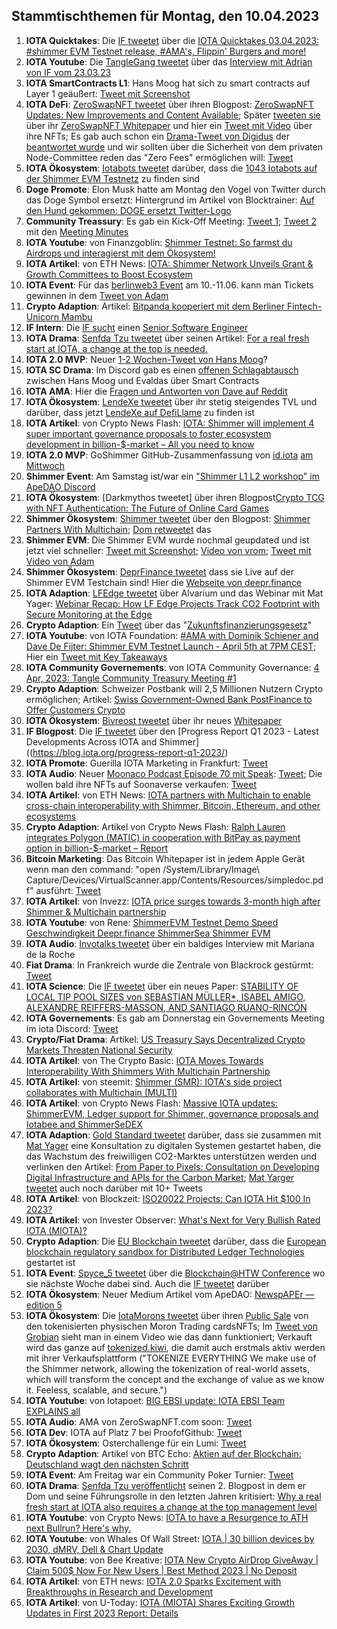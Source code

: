 ## Stammtischthemen für Montag, den 10.04.2023

1. **IOTA Quicktakes**: Die [IF tweetet](https://twitter.com/iota/status/1642814293602193410?s=20) über die [IOTA Quicktakes 03.04.2023: #shimmer EVM Testnet release, #AMA's, Flippin' Burgers and more!](https://www.youtube.com/watch?v=w6UGiEdSQ9k)
2. **IOTA Youtube**: Die [TangleGang tweetet](https://twitter.com/GangTangleTalk/status/1642835080962867201?s=20) über das [Interview mit Adrian von IF vom 23.03.23](https://www.youtube.com/watch?v=FKjB7d41wl8)
3. **IOTA SmartContracts L1**: Hans Moog hat sich zu smart contracts auf Layer 1 geäußert: [Tweet mit Screenshot](https://twitter.com/Vrom14286662/status/1643110641656274946?s=20)
4. **IOTA DeFi**: [ZeroSwapNFT tweetet](https://twitter.com/ZeroSwapNFT/status/1642871695185682433?s=20) über ihren Blogpost: [ZeroSwapNFT Updates: New Improvements and Content Available](https://zeroswapnft.medium.com/zeroswapnft-updates-new-improvements-and-content-available-6ce45a8028be); Später [tweeten sie](https://twitter.com/ZeroSwapNFT/status/1642901005183377410?s=20) über ihr [ZeroSwapNFT Whitepaper](https://whitepaper.zeroswapnft.com/) und hier ein [Tweet mit Video](https://twitter.com/ZeroSwapNFT/status/1642900904226574337?s=20) über ihre NFTs; Es gab auch schon ein [Drama-Tweet von Digidus](https://twitter.com/DigidusPrime/status/1643415745723011074?s=20) der [beantwortet wurde](https://twitter.com/ZeroSwapNFT/status/1643489674810257410?s=20) und wir sollten über die Sicherheit von dem privaten Node-Committee reden das "Zero Fees" ermöglichen will: [Tweet](https://twitter.com/Vrom14286662/status/1643500160482156544?s=20)
5. **IOTA Ökosystem**: [Iotabots tweetet](https://twitter.com/iotabots/status/1642890117307064320?s=20) darüber, dass die [1043 Iotabots auf der Shimmer EVM Testnetz](https://explorer.evm.testnet.shimmer.network/token/0xb5A53615170e4684E488C9E1c641aB9dDC307489/inventory) zu finden sind
6. **Doge Promote**: Elon Musk hatte am Montag den Vogel von Twitter durch das Doge Symbol ersetzt: Hintergrund im Artikel von Blocktrainer: [Auf den Hund gekommen: DOGE ersetzt Twitter-Logo](https://www.blocktrainer.de/auf-den-hund-gekommen-doge-ersetzt-twitter-logo/)
7. **Community Treassury**: Es gab ein Kick-Off Meeting: [Tweet 1](https://twitter.com/TangleTreasury/status/1642959162861813761?s=20); [Tweet 2](https://twitter.com/TangleTreasury/status/1643334663098839041?s=20) mit den [Meeting Minutes](https://www.tangletreasury.org/governance-and-treasury-minutes)
8. **IOTA Youtube**: von Finanzgoblin: [Shimmer Testnet: So farmst du Airdrops und interagierst mit dem Ökosystem!](https://www.youtube.com/watch?v=z93Xoiybbd0&t=283s)
9. **IOTA Artikel**: von ETH News: [IOTA: Shimmer Network Unveils Grant & Growth Committees to Boost Ecosystem](https://www.ethnews.com/iota-shimmer-network-unveils-grant-growth-committees-to-boost-ecosystem/)
10. **IOTA Event**: Für das [berlinweb3 Event](https://t.co/kbqdQq00wA) am 10.-11.06. kann man Tickets gewinnen in dem [Tweet von Adam](https://twitter.com/Schpoopel/status/1643163919106621440?s=20)
11. **Crypto Adaption**: Artikel: [Bitpanda kooperiert mit dem Berliner Fintech-Unicorn Mambu](https://www.trendingtopics.eu/bitpanda-kooperiert-mit-dem-berliner-fintech-unicorn-mambu/)
12. **IF Intern**: Die [IF sucht](https://twitter.com/iota/status/1643191692265127936?s=20) einen [Senior Software Engineer](https://iota-foundation.jobs.personio.com/job/1069610?display=en)
13. **IOTA Drama**: [Senfda Tzu tweetet](https://twitter.com/SenfdaTzu/status/1643217909592776704?s=20) über seinen Artikel: [For a real fresh start at IOTA, a change at the top is needed.](https://medium.com/@karsten.bienek/for-a-real-fresh-start-at-iota-a-change-at-the-top-is-needed-66252724f7e1)
14. **IOTA 2.0 MVP**: Neuer [1-2 Wochen-Tweet von Hans Moog](https://twitter.com/hus_qy/status/1643208529640140800?s=20)?
15. **IOTA SC Drama**: Im Discord gab es einen [offenen Schlagabtausch](https://discord.com/channels/397872799483428865/399035929106579466/1092719648182632448) zwischen Hans Moog und Evaldas über Smart Contracts
16. **IOTA AMA**: Hier die [Fragen und Antworten von Dave auf Reddit](https://www.reddit.com/r/Iota/comments/125ozrx/doubleama_ask_the_smart_contracts_team_on_reddit/)
17. **IOTA Ökosystem**: [LendeXe tweetet](https://twitter.com/LendeXeFinance/status/1643312379323662337?s=20) über ihr stetig steigendes TVL und darüber, dass jetzt [LendeXe auf DefiLlame](https://defillama.com/protocol/lendexe-finance) zu finden ist
18. **IOTA Artikel**: von Crypto News Flash: [IOTA: Shimmer will implement 4 super important governance proposals to foster ecosystem development in billion-$-market – All you need to know](https://www.crypto-news-flash.com/iota-shimmer-will-implement-4-super-important-governance-proposals-to-foster-ecosystem-development-in-billion-market-all-you-need-to-know/)
19. **IOTA 2.0 MVP**: GoShimmer GitHub-Zusammenfassung von [id.iota](https://twitter.com/id_iota) [am Mittwoch](https://twitter.com/id_iota/status/1643508792120979456?s=20)
20. **Shimmer Event**: Am Samstag ist/war ein ["Shimmer L1 L2 workshop" im ApeDAO Discord](https://discord.com/events/952695802415943750/1093074821455302698)
21. **IOTA Ökosystem**: [Darkmythos tweetet] über ihren Blogpost[Crypto TCG with NFT Authentication: The Future of Online Card Games](https://darkmythos.medium.com/crypto-tcg-with-nft-authentication-the-future-of-online-card-games-250f0ba59148) 
22. **Shimmer Ökosystem**: [Shimmer tweetet](https://twitter.com/shimmernet/status/1643599380975345665?s=20) über den Blogpost: [Shimmer Partners With Multichain](https://blog.shimmer.network/shimmer-partners-with-multichain/); [Dom retweetet](https://twitter.com/DomSchiener/status/1643608116473233412?s=20) das
23. **Shimmer EVM**: Die Shimmer EVM wurde nochmal geupdated und ist jetzt viel schneller: [Tweet mit Screenshot](https://twitter.com/TangleVerseWeb/status/1643572817777119233?s=20); [Video von vrom](https://www.youtube.com/watch?v=sE9Lpzr-CSg&t=3s); [Tweet mit Video von Adam](https://twitter.com/Schpoopel/status/1643647345102290944?s=20)
24. **Shimmer Ökosystem**: [DeprFinance tweetet](https://twitter.com/DeeprFinance/status/1643616853107912705?s=20) dass sie Live auf der Shimmer EVM Testchain sind! Hier die [Webseite von deepr.finance](https://www.deepr.finance/faucet)
25. **IOTA Adaption**: [LFEdge tweetet](https://twitter.com/LF_Edge/status/1643631896801189888?s=20) über Alvarium und das Webinar mit Mat Yager: [Webinar Recap: How LF Edge Projects Track CO2 Footprint with Secure Monitoring at the Edge](https://www.lfedge.org/2023/03/08/webinar-recap-how-lf-edge-projects-track-co2-footprint-with-secure-monitoring-at-the-edge/?hss_channel=tw-1085641282175741952)
26. **Crypto Adaption**: Ein [Tweet](https://twitter.com/paddi_hansen/status/1643621737144131584?s=20) über das "[Zukunftsfinanzierungsgesetz](https://bundesfinanzministerium.de/Content/DE/Standardartikel/Themen/Schlaglichter/Start-ups/zukunftsfinanzierungsgesetz.html)"
27. **IOTA Youtube**: von IOTA Foundation: [#AMA with Dominik Schiener and Dave De Fijter: Shimmer EVM Testnet Launch - April 5th at 7PM CEST](https://www.youtube.com/watch?v=eklFukSb69o); Hier ein [Tweet mit Key Takeaways](https://twitter.com/iota_penguin/status/1643684032390078499?s=20)
28. **IOTA Community Governements**: von IOTA Community Governance: [4 Apr, 2023: Tangle Community Treasury Meeting #1](https://www.youtube.com/watch?v=al8vnZaHDBw)
29. **Crypto Adaption**: Schweizer Postbank will 2,5 Millionen Nutzern Crypto ermöglichen; Artikel: [Swiss Government-Owned Bank PostFinance to Offer Customers Crypto](https://www.coindesk.com/business/2023/04/05/swiss-government-owned-bank-postfinance-to-offer-customers-crypto/)
30. **IOTA Ökosystem**: [Bivreost tweetet](https://twitter.com/bivreost/status/1643605641418743812?s=20) über ihr neues [Whitepaper](https://drive.google.com/file/d/1Qfc7WK4Rqdqeeze7q1aKZ19t6wDZ8VKe/view)
31. **IF Blogpost**: Die [IF tweetet](https://twitter.com/iota/status/1643961763971383296?s=20) über den [Progress Report Q1 2023 - Latest Developments Across IOTA and Shimmer]((https://blog.iota.org/progress-report-q1-2023/)
32. **IOTA Promote**: Guerilla IOTA Marketing in Frankfurt: [Tweet](https://twitter.com/Vrom14286662/status/1643922993704235010?s=20)
33. **IOTA Audio**: Neuer [Moonaco Podcast Episode 70 mit Speak](https://open.spotify.com/episode/1NNNJqAH7O12wiUGbq0zVI?si=AdN_cq8-SKe3Ph9yflYHuQ&dd=1): [Tweet](https://twitter.com/MoonacoPodcast/status/1643917953333706752?s=20); Die wollen bald ihre NFTs auf Soonaverse verkaufen: [Tweet](https://twitter.com/SpeakNFT/status/1644285553720938496?s=20)
34. **IOTA Artikel**: von ETH News: [IOTA partners with Multichain to enable cross-chain interoperability with Shimmer, Bitcoin, Ethereum, and other ecosystems](https://www.ethnews.com/iota-partners-with-multichain-to-enable-cross-chain-interoperability-with-shimmer-bitcoin-ethereum-and-other-ecosystems/)
35. **Crypto Adaption**: Artikel von Crypto News Flash: [Ralph Lauren integrates Polygon (MATIC) in cooperation with BitPay as payment option in billion-$-market – Report](https://www.crypto-news-flash.com/ralph-lauren-integrates-polygon-matic-in-cooperation-with-bitpay-as-payment-option-in-billion-market-report/?feed_id=14446&_unique_id=642e6928f3dff)
36. **Bitcoin Marketing**: Das Bitcoin Whitepaper ist in jedem Apple Gerät wenn man den command: "open /System/Library/Image\ Capture/Devices/VirtualScanner.app/Contents/Resources/simpledoc.pdf" ausführt: [Tweet](https://twitter.com/kranirudha/status/1643889717870739456?s=20)
37. **IOTA Artikel**: von Invezz: [IOTA price surges towards 3-month high after Shimmer & Multichain partnership](https://invezz.com/news/2023/04/05/iota-price-surges-towards-3-month-high-after-shimmer-multichain-partnership/)
38. **IOTA Youtube**: von Rene: [ShimmerEVM Testnet Demo Speed Geschwindigkeit Deepr.finance ShimmerSea Shimmer EVM](https://www.youtube.com/watch?v=o3Q3MwuqRQk)
39. **IOTA Audio**: [Invotalks tweetet](https://twitter.com/invotalks/status/1643679777780563969?s=20) über ein baldiges Interview mit Mariana de la Roche
40. **Fiat Drama**: In Frankreich wurde die Zentrale von Blackrock gestürmt: [Tweet](https://twitter.com/TOysmueller/status/1643926653603651587?s=20)
41. **IOTA Science**: Die [IF tweetet](https://twitter.com/iota/status/1643871167546007553?s=20) über ein neues Paper: [STABILITY OF LOCAL TIP POOL SIZES von SEBASTIAN MÜLLER*, ISABEL AMIGO, ALEXANDRE REIFFERS-MASSON, AND SANTIAGO RUANO-RINCÓN](https://arxiv.org/pdf/2302.01625.pdf)
42. **IOTA Governements**: Es gab am Donnerstag ein Governements Meeting im iota Discord: [Tweet](https://twitter.com/PhyloIota/status/1643649998092115969?s=20)
43. **Crypto/Fiat Drama**: Artikel: [US Treasury Says Decentralized Crypto Markets Threaten National Security](https://watcher.guru/news/us-treasury-says-decentralized-crypto-markets-threaten-national-security)
44. **IOTA Artikel**: von The Crypto Basic: [IOTA Moves Towards Interoperability With Shimmers With Multichain Partnership](https://thecryptobasic.com/2023/04/05/iota-moves-towards-interoperability-with-shimmers-with-multichain-partnership/)
45. **IOTA Artikel**: von steemit: [Shimmer (SMR): IOTA's side project collaborates with Multichain (MULTI)](https://steemit.com/iota/@uwe69/shimmer-smr-iota-s-side-project-collaborates-with-multichain-multi)
46. **IOTA Artikel**: von Crypto News Flash: [Massive IOTA updates: ShimmerEVM, Ledger support for Shimmer, governance proposals and Iotabee and ShimmerSeDEX](https://www.crypto-news-flash.com/massive-iota-updates-shimmerevm-ledger-support-for-shimmer-governance-proposals-and-iotabee-and-shimmersedex/?feed_id=14440&_unique_id=642da5e95a90d)
47. **IOTA Adaption**: [Gold Standard tweetet](https://twitter.com/goldstandard/status/1643977627865329670?s=20) darüber, dass sie zusammen mit [Mat Yager](https://twitter.com/Mat_Yarger) eine Konsultation zu digitalen Systemen gestartet haben, die das Wachstum des freiwilligen CO2-Marktes unterstützen werden und verlinken den Artikel: [From Paper to Pixels: Consultation on Developing Digital Infrastructure and APIs for the Carbon Market](https://www.goldstandard.org/blog-item/paper-pixels-consultation-developing-digital-infrastructure-and-apis-carbon-market); [Mat Yarger tweetet](https://twitter.com/Mat_Yarger/status/1644010695175077890?s=20) auch noch darüber mit 10+ Tweets
48. **IOTA Artikel**: von Blockzeit: [ISO20022 Projects: Can IOTA Hit $100 In 2023?](https://blockzeit.com/iso20022-projects-can-iota-make-hit-100-in-2023/)
49. **IOTA Artikel**: von Invester Observer: [What's Next for Very Bullish Rated IOTA (MIOTA)?](https://www.investorsobserver.com/news/crypto-update/whats-next-for-very-bullish-rated-iota-miota-3)
50. **Crypto Adaption**: Die [EU Blockchain tweetet](https://twitter.com/EUBlockchain/status/1643969229883052034?s=20) darüber, dass die [European blockchain regulatory sandbox for Distributed Ledger Technologies](https://ec.europa.eu/digital-building-blocks/wikis/display/EBSI/Sandbox+Project) gestartet ist
51. **IOTA Event**: [Spyce_5 tweetet](https://twitter.com/SPYCE_5/status/1643963037219422209?s=20) über die [Blockchain@HTW Conference](https://blockchainhtwkonferenz.com/) wo sie nächste Woche dabei sind. Auch die [IF tweetet](https://twitter.com/iota/status/1643916463470792705) darüber
52. **IOTA Ökosystem**: Neuer Medium Artikel vom ApeDAO: [NewspAPEr — edition 5](https://iotapes.medium.com/newspaper-edition-5-a1eeda8601d4)
53. **IOTA Ökosystem**: Die [IotaMorons tweetet](https://twitter.com/iotamorons/status/1644233994697953283?s=20) über ihren [Public Sale](https://iotamorons.art/public-sale/) von den tokenisierten physischen Moron Trading cardsNFTs; Im [Tweet von Grobian](https://twitter.com/grobian1/status/1643515426482028544?s=20) sieht man in einem Video wie das dann funktioniert; Verkauft wird das ganze auf [tokenized.kiwi](https://tokenized.kiwi/products/morons?variant=43996184281355), die damit auch erstmals aktiv werden mit ihrer Verkaufsplattform ("TOKENIZE EVERYTHING We make use of the Shimmer network, allowing the tokenization of real-world assets, which will transform the concept and the exchange of value as we know it. Feeless, scalable, and secure.") 
54. **IOTA Youtube**: von Iotapoet: [BIG EBSI update: IOTA EBSI Team EXPLAINS all](https://www.youtube.com/watch?v=MCRGNPdPIwQ)
55. **IOTA Audio**: AMA von ZeroSwapNFT.com soon: [Tweet](https://twitter.com/ZeroSwapNFT/status/1644269656121700352?s=20)
56. **IOTA Dev**: IOTA auf Platz 7 bei ProofofGithub: [Tweet](https://twitter.com/ProofofGitHub/status/1644248667518382086?s=20)
57. **IOTA Ökosystem**: Osterchallenge für ein Lumi: [Tweet](https://twitter.com/ShimmerSeaDEX/status/1644248650241961986?s=20)
58. **Crypto Adaption**: Artikel von BTC Echo: [Aktien auf der Blockchain: Deutschland wagt den nächsten Schritt](https://www.btc-echo.de/news/aktien-auf-der-blockchain-deutschland-wagt-den-naechsten-schritt-162335/)
59. **IOTA Event**: Am Freitag war ein Community Poker Turnier: [Tweet](https://twitter.com/IotaPunks_71/status/1642067681061879808?s=20)
60. **IOTA Drama**: [Senfda Tzu veröffentlicht](https://twitter.com/SenfdaTzu/status/1644017600865640456?s=20) seinen 2. Blogpost in dem er Dom und seine Führungsrolle in den letzten Jahren kritisiert: [Why a real fresh start at IOTA also requires a change at the top management level](https://medium.com/@karsten.bienek/why-a-real-fresh-start-at-iota-also-requires-a-change-at-the-top-management-level-3526c17a8a58)
61. **IOTA Youtube**: von Crypto News: [IOTA to have a Resurgence to ATH next Bullrun? Here's why.](https://www.youtube.com/watch?v=XOd1V6gtu1k&t=69s)
62. **IOTA Youtube**: von Whales Of Wall Street: [IOTA | 30 billion devices by 2030, dMRV, Dell & Chart Update](https://www.youtube.com/watch?v=c-qc_rD2x8I&t=149s)
63. **IOTA Youtube**: von Bee Kreative: [IOTA New Crypto AirDrop GiveAway | Claim 500$ Now For New Users | Best Method 2023 | No Deposit](https://www.youtube.com/watch?v=vxG9A7JFrcU)
64. **IOTA Artikel**: von ETH news: [IOTA 2.0 Sparks Excitement with Breakthroughs in Research and Development](https://www.ethnews.com/iota-2-0-sparks-excitement-with-breakthroughs-in-research-and-development/)
65. **IOTA Artikel**: von U-Today: [IOTA (MIOTA) Shares Exciting Growth Updates in First 2023 Report: Details](https://u.today/iota-miota-shares-exciting-growth-updates-in-first-2023-report-details)



